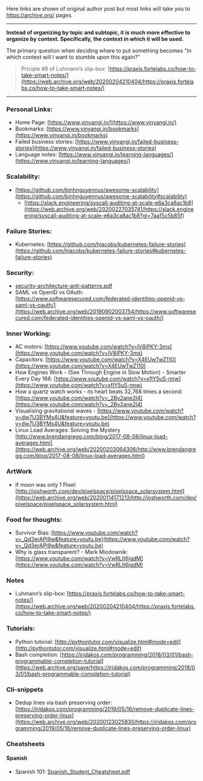 Here links are shown of original author post but most links will take you to https://archive.org/ pages.

---

**Instead of organizing by topic and subtopic, it is much more effective to organize by context. Specifically, the context in which it will be used.**

The primary question when deciding where to put something becomes "In which context will I want to stumble upon this again?"

>  Priciple #8 of Luhmann’s slip-box: [https://praxis.fortelabs.co/how-to-take-smart-notes/](https://web.archive.org/web/20200204210404/https://praxis.fortelabs.co/how-to-take-smart-notes/)

---

### Personal Links: 
* Home Page: [https://www.yinyangi.in/](https://www.yinyangi.in/)
* Bookmarks: [https://www.yinyangi.in/bookmarks](https://www.yinyangi.in/bookmarks)
* Failed business stories: [https://www.yinyangi.in/failed-business-stories](https://www.yinyangi.in/failed-business-stories)
* Language notes: [https://www.yinyangi.in/learning-languages/](https://www.yinyangi.in/learning-languages/) 


### Scalability: 
* [https://github.com/binhnguyennus/awesome-scalability](https://github.com/binhnguyennus/awesome-scalability#scalability)
  * [https://slack.engineering/syscall-auditing-at-scale-e6a3ca8ac1b8](https://web.archive.org/web/20200227035741/https://slack.engineering/syscall-auditing-at-scale-e6a3ca8ac1b8?gi=7aaf5c5b85f)

### Failure Stories:
* Kubernetes: [https://github.com/hjacobs/kubernetes-failure-stories](https://github.com/hjacobs/kubernetes-failure-stories#kubernetes-failure-stories)

### Security:
* [security-architecture-anti-patterns.pdf](pdfs/tech-security/security-architecture-anti-patterns.pdf)
* SAML vs OpenID vs OAuth: [https://www.softwaresecured.com/federated-identities-openid-vs-saml-vs-oauth/](https://web.archive.org/web/20190902003754/https://www.softwaresecured.com/federated-identities-openid-vs-saml-vs-oauth/)

### Inner Working:
* AC motors: [https://www.youtube.com/watch?v=lV8iPKY-3ms](https://www.youtube.com/watch?v=lV8iPKY-3ms)
* Capacitors: [https://www.youtube.com/watch?v=X4EUwTwZ110](https://www.youtube.com/watch?v=X4EUwTwZ110)
* How Engines Work - (See Through Engine in Slow Motion) - Smarter Every Day 166: [https://www.youtube.com/watch?v=xflY5uS-nnw](https://www.youtube.com/watch?v=xflY5uS-nnw)
* How a quartz watch works - its heart beats 32,768 times a second:  [https://www.youtube.com/watch?v=_2By2ane2I4](https://www.youtube.com/watch?v=_2By2ane2I4)
* Visualising gravitational waves - [https://www.youtube.com/watch?v=dw7U3BYMs4U&feature=youtu.be](https://www.youtube.com/watch?v=dw7U3BYMs4U&feature=youtu.be)
* Linux Load Averages: Solving the Mystery [http://www.brendangregg.com/blog/2017-08-08/linux-load-averages.html](https://web.archive.org/web/20200203064306/http://www.brendangregg.com/blog/2017-08-08/linux-load-averages.html)


### ArtWork
* If moon was only 1 Pixel: [http://joshworth.com/dev/pixelspace/pixelspace_solarsystem.html](https://web.archive.org/web/20200114171213/http://joshworth.com/dev/pixelspace/pixelspace_solarsystem.html)

### Food for thoughts:
* Survivor Bias: [https://www.youtube.com/watch?v=_Qd3erAPI9w&feature=youtu.be](https://www.youtube.com/watch?v=_Qd3erAPI9w&feature=youtu.be)
* Why is glass transparent? - Mark Miodownik: [https://www.youtube.com/watch?v=VwRLIt6jgdM](https://www.youtube.com/watch?v=VwRLIt6jgdM)


### Notes
* Luhmann’s slip-box: [https://praxis.fortelabs.co/how-to-take-smart-notes/](https://web.archive.org/web/20200204210404/https://praxis.fortelabs.co/how-to-take-smart-notes/)

### Tutorials:
* Python tutorial: [http://pythontutor.com/visualize.html#mode=edit](http://pythontutor.com/visualize.html#mode=edit)
* Bash completion: [https://iridakos.com/programming/2018/03/01/bash-programmable-completion-tutorial](https://web.archive.org/save/https://iridakos.com/programming/2018/03/01/bash-programmable-completion-tutorial)


### Cli-snippets
* Dedup lines via bash preserving order: [https://iridakos.com/programming/2019/05/16/remove-duplicate-lines-preserving-order-linux](https://web.archive.org/web/20200123025830/https://iridakos.com/programming/2019/05/16/remove-duplicate-lines-preserving-order-linux)

### Cheatsheets
#### Spanish
* Spanish 101: [Spanish_Student_Cheatsheet.pdf](pdfs/language/cheatsheets/Spanish_Student_Cheatsheet.pdf)

